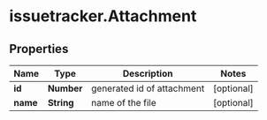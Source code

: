 # issuetracker.Attachment

## Properties

Name | Type | Description | Notes
------------ | ------------- | ------------- | -------------
**id** | **Number** | generated id of attachment | [optional] 
**name** | **String** | name of the file | [optional] 


